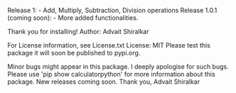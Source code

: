 Release 1:
    - Add, Multiply, Subtraction, Division operations
Release 1.0.1 (coming soon):
    - More added functionalities.



Thank you for installing!
Author: Advait Shiralkar

For License information, see License.txt
License: MIT
Please test this package it will soon be published to pypi.org.

Minor bugs might appear in this package.
I deeply apologise for such bugs. Please use 'pip show calculatorpython' for
more information about this package.
New releases coming soon.
Thank you,
Advait Shiralkar
